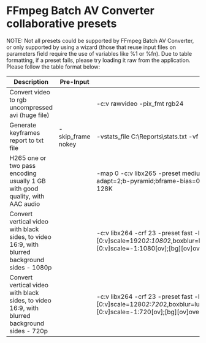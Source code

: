 # FFmpeg Batch AV Converter collaborative presets


NOTE: Not all presets could be supported by FFmpeg Batch AV Converter, or only supported by using a wizard (those that reuse input files on parameters field require 
the use of variables like %1 or %fn). Due to table formatting, if a preset fails, please try loading it raw from the application. Please follow the table format below:


| Description           | Pre-Input        | Parameters                           |Format|
| --------------------- | ---------------- | ------------------------------------ | ------ |
| Convert video to rgb uncompressed avi (huge file) |  | -c:v rawvideo -pix_fmt rgb24 | avi |
| Generate keyframes report to txt file | -skip_frame nokey | -vstats_file C:\Reports\stats.txt -vf "select='eq(pict_type,PICT_TYPE_I)'" -vsync vfr -frame_pts true -f null - | nul
| H265 one or two pass encoding usually 1 GB with good quality, with AAC audio | | -map 0 -c:v libx265 -preset medium -profile:v main10 -b:v 2000K  -x265-params "min-keyint=23;keyint=250;bframes=8;b-adapt=2;b-pyramid;bframe-bias=0;rc-lookahead=80;lookahead-slices=4;scenecut=40" -pix_fmt yuv420p10le -c:a aac -b:a 128K | mkv |
|Convert vertical video with black sides, to video 16:9, with blurred background sides - 1080p | |-c:v libx264 -crf 23 -preset fast -lavfi "[0:v]scale=1920*2:1080*2,boxblur=luma_radius=min(h\,w)/20:luma_power=1:chroma_radius=min(cw\,ch)/20:chroma_power=1[bg];[0:v]scale=-1:1080[ov];[bg][ov]overlay=(W-w)/2:(H-h)/2,crop=w=1920:h=1080" -c:a copy |mp4 |
|Convert vertical video with black sides, to video 16:9, with blurred background sides - 720p | |-c:v libx264 -crf 23 -preset fast -lavfi "[0:v]scale=1280*2:720*2,boxblur=luma_radius=min(h\,w)/20:luma_power=1:chroma_radius=min(cw\,ch)/20:chroma_power=1[bg];[0:v]scale=-1:720[ov];[bg][ov]overlay=(W-w)/2:(H-h)/2,crop=w=1280:h=720" -c:a copy|mp4|
